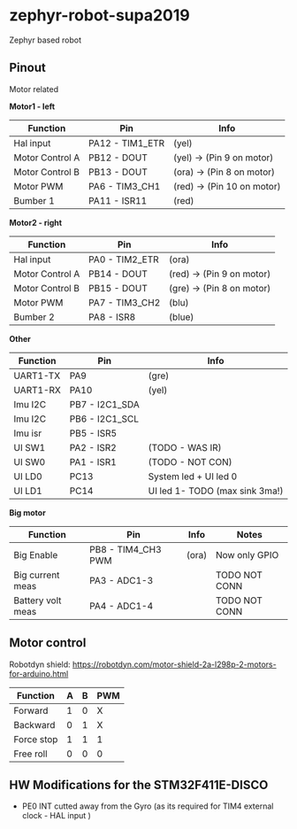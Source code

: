 # zephyr-robot-supa2019
Zephyr based robot


## Pinout

Motor related

**Motor1 - left**

| Function        |    Pin           |   Info  |
| -------------   | ---------------- | ------- |
| Hal input       | PA12 - TIM1_ETR   | (yel) |
| Motor Control A | PB12 - DOUT       | (yel) -> (Pin 9 on motor) |
| Motor Control B | PB13 - DOUT      | (ora) -> (Pin 8 on motor) |
| Motor PWM       | PA6 - TIM3_CH1  | (red) -> (Pin 10 on motor) |
| Bumber 1        | PA11 - ISR11       | (red) |


**Motor2 - right**

| Function        |    Pin           |   Info  |
| --------------- | ---------------- | ----- |
| Hal input       | PA0  - TIM2_ETR  | (ora) |
| Motor Control A | PB14 - DOUT      | (red) -> (Pin 9 on motor) |
| Motor Control B | PB15 - DOUT      | (gre) -> (Pin 8 on motor) |
| Motor PWM       | PA7  - TIM3_CH2  | (blu) |
| Bumber 2        | PA8 - ISR8       | (blue) |


**Other**

| Function        |    Pin            |   Info  |
| --------------- | ----------------  | -----   |
| UART1-TX        |  PA9              | (gre)   |
| UART1-RX        |  PA10             | (yel)   |
| Imu I2C         | PB7 - I2C1_SDA    |         |
| Imu I2C         | PB6 - I2C1_SCL    |         |
| Imu isr         | PB5 - ISR5        |         |
| UI SW1          |  PA2 - ISR2       | (TODO - WAS IR)                |
| UI SW0          |  PA1 - ISR1       | (TODO - NOT CON)               |  
| UI LD0          |  PC13             | System led + UI led 0          | 
| UI LD1          |  PC14             | UI led 1- TODO (max sink 3ma!) |


**Big motor**


| Function         |    Pin              |   Info   | Notes         | 
| ---------------  | ------------------- | -------- | ------------- |
| Big Enable       | PB8 - TIM4_CH3 PWM  | (ora)    | Now only GPIO |
| Big current meas | PA3 - ADC1-3        |          | TODO NOT CONN |
| Battery volt meas| PA4 - ADC1-4        |          | TODO NOT CONN |



## Motor control

Robotdyn shield: https://robotdyn.com/motor-shield-2a-l298p-2-motors-for-arduino.html

| Function        | A  |  B | PWM  |
| --------------- | -- | -- | ---  |
| Forward         | 1  | 0  |  X   |
| Backward        | 0  | 1  |  X   |
| Force stop      | 1  | 1  |  1   |
| Free roll       | 0  | 0  |  0   |




## HW Modifications for the STM32F411E-DISCO
* PE0 INT cutted away from the Gyro (as its required for TIM4 external clock - HAL input )
